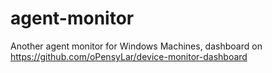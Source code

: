 # agent-monitor
Another agent monitor for Windows Machines, dashboard on https://github.com/oPensyLar/device-monitor-dashboard

